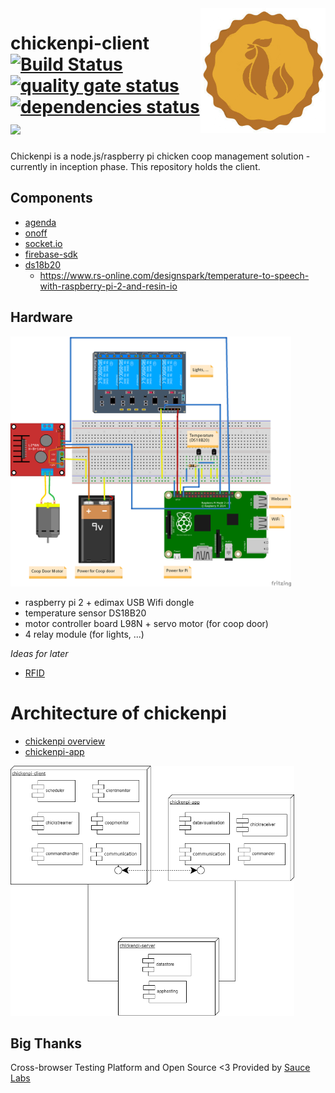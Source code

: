 <img style="float: right;" alt="chickenpi logo" src="https://github.com/joergsesterhenn/chickenpi/raw/master/chickenpi.png" height="200">

# chickenpi-client  [![Build Status](https://travis-ci.org/joergsesterhenn/chickenpi-client.svg?branch=master)](https://travis-ci.org/joergsesterhenn/chickenpi-client) <a href="https://sonarcloud.io/dashboard?id=de.chickenpi:chickenpi-client"><img alt="quality gate status" src="https://sonarcloud.io/api/badges/gate?key=de.chickenpi:chickenpi-client"/></a> <a href="https://david-dm.org/joergsesterhenn/chickenpi-client"> <img title="dependencies status" src="https://david-dm.org/joergsesterhenn/chickenpi-client/status.svg"/></a><a href="https://david-dm.org/joergsesterhenn/chickenpi-client?type=dev" title="devDependencies status"><img src="https://david-dm.org/joergsesterhenn/chickenpi-client/dev-status.svg"/></a>
Chickenpi is a node.js/raspberry pi chicken coop management solution - currently in inception phase.
This repository holds the client. 

## Components 
* [agenda](https://github.com/agenda/agenda) 
* [onoff](https://github.com/fivdi/onoff) 
* [socket.io](https://github.com/socketio/socket.io)
* [firebase-sdk](https://firebase.google.com/support/release-notes/js)
* [ds18b20](https://github.com/chamerling/ds18b20) 
  * https://www.rs-online.com/designspark/temperature-to-speech-with-raspberry-pi-2-and-resin-io


## Hardware
<img alt="hardware" src="https://github.com/joergsesterhenn/chickenpi-client/blob/master/chickenpi_Steckplatine.png" height="400">


* raspberry pi 2 + edimax USB Wifi dongle
* temperature sensor DS18B20 
* motor controller board L98N + servo motor (for coop door)
* 4 relay module (for lights, ...)

_Ideas for later_
* [RFID](http://www.sunspot.co.uk/Projects/RFID/Chickens_RFID.html)

# Architecture of chickenpi
* [chickenpi overview](https://github.com/joergsesterhenn/chickenpi)
* [chickenpi-app](https://github.com/joergsesterhenn/chickenpi-app)

<img alt="architecture" src="https://github.com/joergsesterhenn/chickenpi/blob/master/chickenpi_architecture.png" height="400">


 ## Big Thanks

Cross-browser Testing Platform and Open Source <3 Provided by [Sauce Labs][homepage]

[homepage]: https://saucelabs.com


